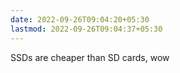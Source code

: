 ```yaml
---
date: 2022-09-26T09:04:20+05:30
lastmod: 2022-09-26T09:04:37+05:30
---
```


SSDs are cheaper than SD cards, wow
